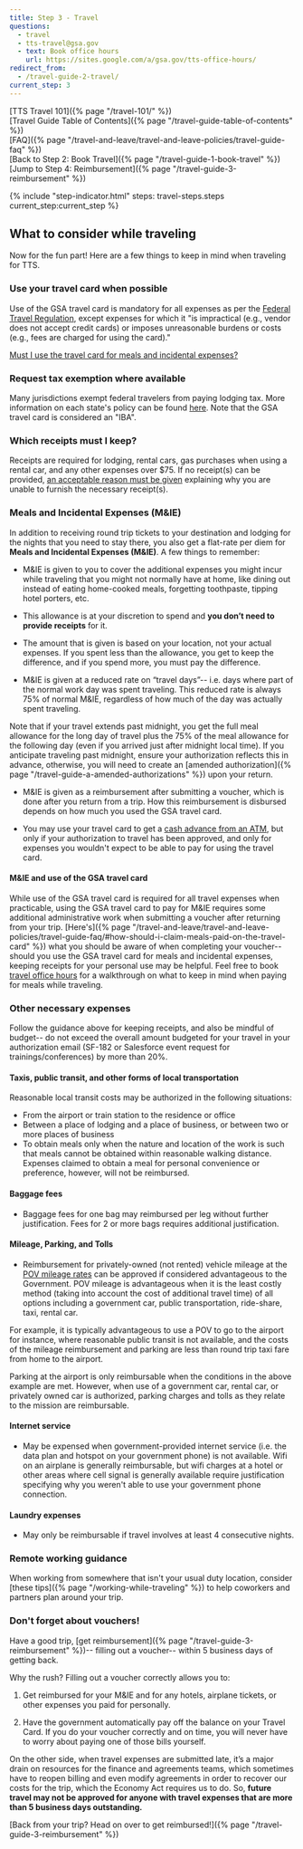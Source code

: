 ```yaml
---
title: Step 3 - Travel
questions:
  - travel
  - tts-travel@gsa.gov
  - text: Book office hours
    url: https://sites.google.com/a/gsa.gov/tts-office-hours/
redirect_from:
  - /travel-guide-2-travel/
current_step: 3
---
```


[TTS Travel 101]({% page "/travel-101/" %}) <br> [Travel Guide Table of
Contents]({% page "/travel-guide-table-of-contents" %}) <br>
[FAQ]({% page "/travel-and-leave/travel-and-leave-policies/travel-guide-faq" %})
<br> [Back to Step 2: Book Travel]({% page "/travel-guide-1-book-travel" %})
<br> [Jump to Step 4: Reimbursement]({% page "/travel-guide-3-reimbursement" %})

{% include "step-indicator.html" steps: travel-steps.steps current_step:current_step  %}

## What to consider while traveling

Now for the fun part! Here are a few things to keep in mind when traveling for
TTS.

### Use your travel card when possible

Use of the GSA travel card is mandatory for all expenses as per the
[Federal Travel Regulation](https://www.gsa.gov/policy-regulations/regulations/federal-travel-regulation-ftr?asset=101276#wp1091086),
except expenses for which it "is impractical (e.g., vendor does not accept
credit cards) or imposes unreasonable burdens or costs (e.g., fees are charged
for using the card)."

[Must I use the travel card for meals and incidental expenses?](#m-and-ie-and-use-of-the-gsa-travel-card)

### Request tax exemption where available

Many jurisdictions exempt federal travelers from paying lodging tax. More
information on each state's policy can be found
[here](https://www.gsa.gov/travel/plan-book/state-tax-exemption-information-for-government-charge-cards).
Note that the GSA travel card is considered an "IBA".

### Which receipts must I keep?

Receipts are required for lodging, rental cars, gas purchases when using a
rental car, and any other expenses over $75. If no receipt(s) can be provided,
[an acceptable reason must be given](https://www.gsa.gov/policy-regulations/regulations/federal-travel-regulation-ftr?asset=107407#i1200751)
explaining why you are unable to furnish the necessary receipt(s).

### Meals and Incidental Expenses (M&IE)

In addition to receiving round trip tickets to your destination and lodging for
the nights that you need to stay there, you also get a flat-rate per diem for
**Meals and Incidental Expenses (M&IE)**. A few things to remember:

- M&IE is given to you to cover the additional expenses you might incur while
  traveling that you might not normally have at home, like dining out instead of
  eating home-cooked meals, forgetting toothpaste, tipping hotel porters, etc.

- This allowance is at your discretion to spend and **you don’t need to provide
  receipts** for it.

- The amount that is given is based on your location, not your actual expenses.
  If you spent less than the allowance, you get to keep the difference, and if
  you spend more, you must pay the difference.

- M&IE is given at a reduced rate on “travel days”-- i.e. days where part of the
  normal work day was spent traveling. This reduced rate is always 75% of normal
  M&IE, regardless of how much of the day was actually spent traveling.

Note that if your travel extends past midnight, you get the full meal allowance
for the long day of travel plus the 75% of the meal allowance for the following
day (even if you arrived just after midnight local time). If you anticipate
traveling past midnight, ensure your authorization reflects this in advance,
otherwise, you will need to create an [amended
authorization]({% page "/travel-guide-a-amended-authorizations" %}) upon your
return.

- M&IE is given as a reimbursement after submitting a voucher, which is done
  after you return from a trip. How this reimbursement is disbursed depends on
  how much you used the GSA travel card.

- You may use your travel card to get a
  [cash advance from an ATM](https://insite.gsa.gov/cdnstatic/OAS_5735.1_Travel_Advances_%28Policy%29_%28Signed_on_October_2__2015%29.pdf),
  but only if your authorization to travel has been approved, and only for
  expenses you wouldn't expect to be able to pay for using the travel card.

#### M&IE and use of the GSA travel card

While use of the GSA travel card is required for all travel expenses when
practicable, using the GSA travel card to pay for M&IE requires some additional
administrative work when submitting a voucher after returning from your trip.
[Here's]({% page "/travel-and-leave/travel-and-leave-policies/travel-guide-faq/#how-should-i-claim-meals-paid-on-the-travel-card" %})
what you should be aware of when completing your voucher-- should you use the
GSA travel card for meals and incidental expenses, keeping receipts for your
personal use may be helpful. Feel free to book
[travel office hours](https://sites.google.com/a/gsa.gov/tts-office-hours/) for
a walkthrough on what to keep in mind when paying for meals while traveling.

### Other necessary expenses

Follow the guidance above for keeping receipts, and also be mindful of budget--
do not exceed the overall amount budgeted for your travel in your authorization
email (SF-182 or Salesforce event request for trainings/conferences) by more
than 20%.

#### Taxis, public transit, and other forms of local transportation

Reasonable local transit costs may be authorized in the following situations:

- From the airport or train station to the residence or office
- Between a place of lodging and a place of business, or between two or more
  places of business
- To obtain meals only when the nature and location of the work is such that
  meals cannot be obtained within reasonable walking distance. Expenses claimed
  to obtain a meal for personal convenience or preference, however, will not be
  reimbursed.

#### Baggage fees

- Baggage fees for one bag may reimbursed per leg without further justification.
  Fees for 2 or more bags requires additional justification.

#### Mileage, Parking, and Tolls

- Reimbursement for privately-owned (not rented) vehicle mileage at the
  [POV mileage rates](https://www.gsa.gov/travel/plan-book/transportation-airfare-rates-pov-rates/privately-owned-vehicle-pov-mileage-reimbursement-rates)
  can be approved if considered advantageous to the Government. POV mileage is
  advantageous when it is the least costly method (taking into account the cost
  of additional travel time) of all options including a government car, public
  transportation, ride-share, taxi, rental car.

For example, it is typically advantageous to use a POV to go to the airport for
instance, where reasonable public transit is not available, and the costs of the
mileage reimbursement and parking are less than round trip taxi fare from home
to the airport.

Parking at the airport is only reimbursable when the conditions in the above
example are met. However, when use of a government car, rental car, or privately
owned car is authorized, parking charges and tolls as they relate to the mission
are reimbursable.

#### Internet service

- May be expensed when government-provided internet service (i.e. the data plan
  and hotspot on your government phone) is not available. Wifi on an airplane is
  generally reimbursable, but wifi charges at a hotel or other areas where cell
  signal is generally available require justification specifying why you weren't
  able to use your government phone connection.

#### Laundry expenses

- May only be reimbursable if travel involves at least 4 consecutive nights.

### Remote working guidance

When working from somewhere that isn't your usual duty location, consider [these
tips]({% page "/working-while-traveling" %}) to help coworkers and partners plan
around your trip.

### Don't forget about vouchers!

Have a good trip, [get
reimbursement]({% page "/travel-guide-3-reimbursement" %})-- filling out a
voucher-- within 5 business days of getting back.

Why the rush? Filling out a voucher correctly allows you to:

1. Get reimbursed for your M&IE and for any hotels, airplane tickets, or other
   expenses you paid for personally.

2. Have the government automatically pay off the balance on your Travel Card. If
   you do your voucher correctly and on time, you will never have to worry about
   paying one of those bills yourself.

On the other side, when travel expenses are submitted late, it’s a major drain
on resources for the finance and agreements teams, which sometimes have to
reopen billing and even modify agreements in order to recover our costs for the
trip, which the Economy Act requires us to do. So, **future travel may not be
approved for anyone with travel expenses that are more than 5 business days
outstanding.**

[Back from your trip? Head on over to get
reimbursed!]({% page "/travel-guide-3-reimbursement" %})
